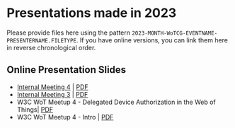 # Presentations made in 2023

Please provide files here using the pattern `2023-MONTH-WoTCG-EVENTNAME-PRESENTERNAME.FILETYPE`. 
If you have online versions, you can link them here in reverse chronological order.

## Online Presentation Slides

- [Internal Meeting 4](https://docs.google.com/presentation/d/1q6L3SPLLJLk5VMNACx-YcP1kShtYr7IU7AGj9WrXw98/edit?usp=sharing) | [PDF](./2023-03-WoTCG-InternalMeeting4-AguzziKorkan.pdf)
- [Internal Meeting 3](https://docs.google.com/presentation/d/1RnpC2sG2r37CBkdHPqcJQ_UcEsznGdYxPFAoWv-1RC0/edit?usp=sharing) | [PDF](2023-02-WoTCG-InternalMeeting3-AguzziKorkan.pdf)
- W3C WoT Meetup 4 - Delegated Device Authorization in the Web of Things| [PDF](./2023-02-WoTCG-Meetup4-Romann.pdf)
- W3C WoT Meetup 4 - Intro | [PDF](./2023-02-WoTCG-Meetup4-AguzziKorkan.pdf)